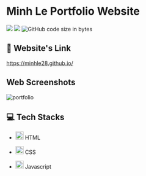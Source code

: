 # Minh Le Portfolio Website
<img src="https://img.shields.io/github/stars/minhle28/minhle28.github.io"/> <img src="https://img.shields.io/github/issues/minhle28/minhle28.github.io"/> ![GitHub code size in bytes](https://img.shields.io/github/languages/code-size/minhle28/minhle28.github.io)

## 📱 Website's Link
https://minhle28.github.io/


## Web Screenshots
![portfolio](https://github.com/minhle28/minhle28.github.io/assets/114270231/f2121106-2c08-4af8-9d4f-d2efbb283066)


## 💻 Tech Stacks
* <a href="#" title="HTML"><img src="https://github.com/get-icon/geticon/raw/master/icons/html-5.svg" alt="HTML" width="21px" height="21px"></a> HTML 

* <a href="#" title="CSS"><img src="https://github.com/get-icon/geticon/raw/master/icons/css-3.svg" alt="CSS" width="21px" height="21px"></a> CSS

* <a href="https://developer.mozilla.org/en-US/docs/Web/JavaScript" title="JavaScript"><img src="https://github.com/get-icon/geticon/raw/master/icons/javascript.svg" alt="JavaScript" width="21px" height="21px"></a> Javascript
